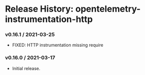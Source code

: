 # Release History: opentelemetry-instrumentation-http

### v0.16.1 / 2021-03-25

* FIXED: HTTP instrumentation missing require 

### v0.16.0 / 2021-03-17

* Initial release.
